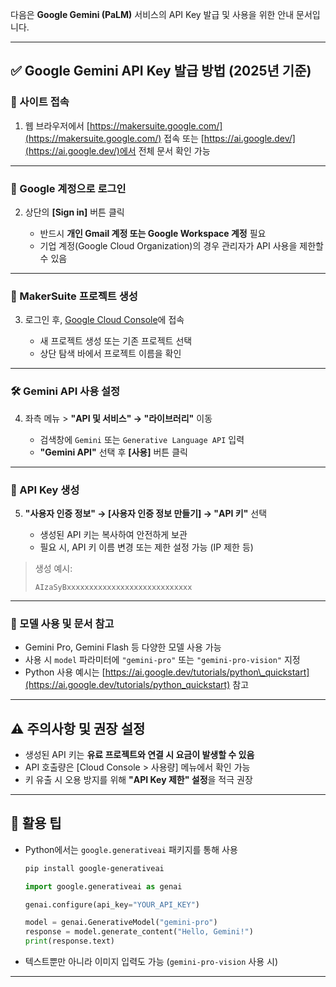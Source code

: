 다음은 **Google Gemini (PaLM)** 서비스의 API Key 발급 및 사용을 위한 안내 문서입니다.

---

## ✅ Google Gemini API Key 발급 방법 (2025년 기준)

### 🔗 사이트 접속

1. 웹 브라우저에서 [https://makersuite.google.com/](https://makersuite.google.com/) 접속
   또는 [https://ai.google.dev/](https://ai.google.dev/)에서 전체 문서 확인 가능

---

### 👤 Google 계정으로 로그인

2. 상단의 **\[Sign in]** 버튼 클릭

   * 반드시 **개인 Gmail 계정 또는 Google Workspace 계정** 필요
   * 기업 계정(Google Cloud Organization)의 경우 관리자가 API 사용을 제한할 수 있음

---

### 🧪 MakerSuite 프로젝트 생성

3. 로그인 후, [Google Cloud Console](https://console.cloud.google.com/)에 접속

   * 새 프로젝트 생성 또는 기존 프로젝트 선택
   * 상단 탐색 바에서 프로젝트 이름을 확인

---

### 🛠️ Gemini API 사용 설정

4. 좌측 메뉴 > **"API 및 서비스" → "라이브러리"** 이동

   * 검색창에 `Gemini` 또는 `Generative Language API` 입력
   * **"Gemini API"** 선택 후 **\[사용]** 버튼 클릭

---

### 🔑 API Key 생성

5. **"사용자 인증 정보" → \[사용자 인증 정보 만들기] → "API 키"** 선택

   * 생성된 API 키는 복사하여 안전하게 보관
   * 필요 시, API 키 이름 변경 또는 제한 설정 가능 (IP 제한 등)

> 생성 예시:
>
> ```
> AIzaSyBxxxxxxxxxxxxxxxxxxxxxxxxxxxx
> ```

---

### 📄 모델 사용 및 문서 참고

* Gemini Pro, Gemini Flash 등 다양한 모델 사용 가능
* 사용 시 `model` 파라미터에 `"gemini-pro"` 또는 `"gemini-pro-vision"` 지정
* Python 사용 예시는 [https://ai.google.dev/tutorials/python\_quickstart](https://ai.google.dev/tutorials/python_quickstart) 참고

---

## ⚠️ 주의사항 및 권장 설정

* 생성된 API 키는 **유료 프로젝트와 연결 시 요금이 발생할 수 있음**
* API 호출량은 \[Cloud Console > 사용량] 메뉴에서 확인 가능
* 키 유출 시 오용 방지를 위해 **"API Key 제한" 설정**을 적극 권장

---

## 📌 활용 팁

* Python에서는 `google.generativeai` 패키지를 통해 사용

  ```bash
  pip install google-generativeai
  ```

  ```python
  import google.generativeai as genai

  genai.configure(api_key="YOUR_API_KEY")

  model = genai.GenerativeModel("gemini-pro")
  response = model.generate_content("Hello, Gemini!")
  print(response.text)
  ```

* 텍스트뿐만 아니라 이미지 입력도 가능 (`gemini-pro-vision` 사용 시)

---
